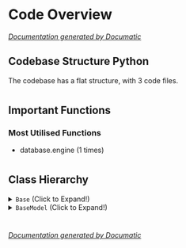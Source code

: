 # Code Overview

[_Documentation generated by Documatic_](https://www.documatic.com)

<!---Documatic-section-Codebase Structure Python-start--->
## Codebase Structure Python

The codebase has a flat structure, with 3 code files.

# #
<!---Documatic-section-Codebase Structure Python-end--->

<!---Documatic-section-Important Functions-start--->
## Important Functions

<!---Documatic-block-important_funcs-start--->
<!---Documatic-block-most_used_funcs-start--->
### Most Utilised Functions

* database.engine (1 times)
<!---Documatic-block-most_used_funcs-end--->
<!---Documatic-block-important_funcs-end--->

# #
<!---Documatic-section-Important Functions-end--->

<!---Documatic-section-Class Hierarchy-start--->
## Class Hierarchy

<!---Documatic-block-Base-start--->
<details>
	<summary><code>Base</code> (Click to Expand!)</summary>

* models.Stock
</details>
<!---Documatic-block-Base-end--->

<!---Documatic-block-BaseModel-start--->
<details>
	<summary><code>BaseModel</code> (Click to Expand!)</summary>

* main.StockRequest
</details>
<!---Documatic-block-BaseModel-end--->

# #
<!---Documatic-section-Class Hierarchy-end--->

[_Documentation generated by Documatic_](https://www.documatic.com)